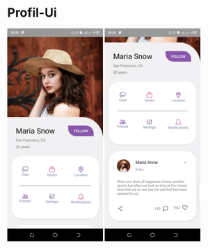 # Profil-Ui
<img src="https://github.com/YvesKalume/Profil-Ui/blob/main/screenshots/Screenshot_1.png?raw=true" alt="drawing" width="220"/>
<img src="https://github.com/YvesKalume/Profil-Ui/blob/main/screenshots/Screenshot_2.png?raw=true" alt="drawing" width="220"/>